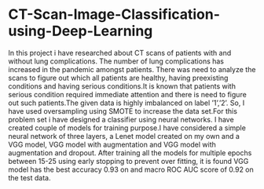 # CT-Scan-Image-Classification-using-Deep-Learning
In this project i have researched about CT scans of patients with and without lung complications. The number of lung complications has increased in the pandemic amongst patients. There was need to analyze the scans to figure out which all patients are healthy, having preexisting conditions and having serious conditions.It is known that patients with serious condition required immediate attention and there is need to figure out such patients.The given data is highly imbalanced on label ’1’,’2’. So, I have used oversampling using SMOTE to increase the data set.For this problem set i have designed a classifier using neural networks. I have created couple of models for training purpose.I have considered a simple neural network of three layers, a Lenet model created on my own and a VGG model, VGG model with augmentation and VGG model with augmentation and dropout. After training all the models for multiple epochs between 15-25 using early stopping to prevent over fitting, it is found VGG model has the best accuracy 0.93 on and macro ROC AUC score of 0.92 on the test data.

